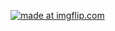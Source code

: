 <a href="https://imgflip.com/gif/2dnf2x"><img src="https://i.imgflip.com/2dnf2x.gif" title="made at imgflip.com"/></a>
